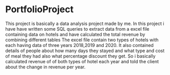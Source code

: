 # PortfolioProject
This project is basically a data analysis project made by me. In this project i have have written some SQL queries to extract data from a excel file containing data on hotels and have calculated the total revenue by combining different tables 
The excel file contain two types of hotels with each having data of three years 2018,2019 and 2020. It also contained details of people about how many days they stayed and what type and cost of meal they had also what percentage discount they get.
So i basically calculated revenue of of both types of hotel each year and told the client about the change in revenue per year.
